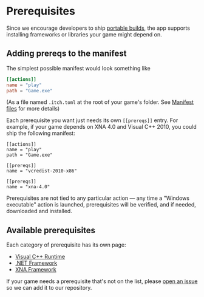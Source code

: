 
# Prerequisites

Since we encourage developers to ship [portable builds](../platforms/windows.md), the app supports
installing frameworks or libraries your game might depend on.

## Adding prereqs to the manifest

The simplest possible manifest would look something like

```toml
[[actions]]
name = "play"
path = "Game.exe"
```

(As a file named `.itch.toml` at the root of your game's folder. See [Manifest files](../manifest.md) for more details)

Each prerequisite you want just needs its own `[[prereqs]]` entry. For example, if
your game depends on XNA 4.0 and Visual C++ 2010, you could ship the following manifest:

```
[[actions]]
name = "play"
path = "Game.exe"

[[prereqs]]
name = "vcredist-2010-x86"

[[prereqs]]
name = "xna-4.0"
```

Prerequisites are not tied to any particular action — any time a "Windows executable" action
is launched, prerequisites will be verified, and if needed, downloaded and installed.

## Available prerequisites

Each category of prerequisite has its own page:

  * [Visual C++ Runtime](./vc.md)
  * [.NET Framework](./dotnet.md)
  * [XNA Framework](./xna.md)

If your game needs a prerequisite that's not on the list, please [open an issue](https://github.com/itchio/itch/issues/new)
so we can add it to our repository.